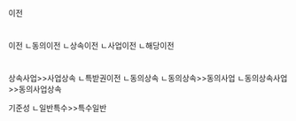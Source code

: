이전


#
이전
ㄴ동의이전
ㄴ상속이전
ㄴ사업이전
ㄴ해당이전

#
상속사업>>사업상속
ㄴ특받권이전
ㄴ동의상속
ㄴ동의상속>>동의사업
ㄴ동의상속사업>>동의사업상속

기준성
ㄴ일반특수>>특수일반



